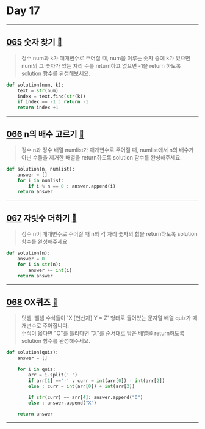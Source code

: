 # Day 17

---

## [065] 숫자 찾기 [🔎][065]

> 정수 num과 k가 매개변수로 주어질 때,
> num을 이루는 숫자 중에 k가 있으면 num의 그 숫자가 있는 자리 수를 return하고
> 없으면 -1을 return 하도록 solution 함수를 완성해보세요.

```python
def solution(num, k):
    text = str(num)
    index = text.find(str(k))
    if index == -1 : return -1
    return index +1
```

---

## [066] n의 배수 고르기 [🔎][066]

> 정수 n과 정수 배열 numlist가 매개변수로 주어질 때,
> numlist에서 n의 배수가 아닌 수들을 제거한 배열을 return하도록 solution 함수를 완성해주세요.

```python
def solution(n, numlist):
    answer = []
    for i in numlist:
        if i % n == 0 : answer.append(i)
    return answer
```

---

## [067] 자릿수 더하기 [🔎][067]

> 정수 n이 매개변수로 주어질 때 n의 각 자리 숫자의 합을 return하도록 solution 함수를 완성해주세요

```python
def solution(n):
    answer = 0
    for i in str(n):
        answer += int(i)
    return answer
```

---

## [068] OX퀴즈 [🔎][068]

> 덧셈, 뺄셈 수식들이 'X [연산자] Y = Z' 형태로 들어있는 문자열 배열 quiz가 매개변수로 주어집니다.  
> 수식이 옳다면 "O"를 틀리다면 "X"를 순서대로 담은 배열을 return하도록 solution 함수를 완성해주세요.

```python
def solution(quiz):
    answer = []

    for i in quiz:
        arr = i.split(' ')
        if arr[1] =='-' : curr = int(arr[0]) - int(arr[2])
        else : curr = int(arr[0]) + int(arr[2])

        if str(curr) == arr[4]: answer.append("O")
        else : answer.append("X")

    return answer
```

---

[065]: https://school.programmers.co.kr/learn/courses/30/lessons/120904
[066]: https://school.programmers.co.kr/learn/courses/30/lessons/120905
[067]: https://school.programmers.co.kr/learn/courses/30/lessons/120906
[068]: https://school.programmers.co.kr/learn/courses/30/lessons/120907
